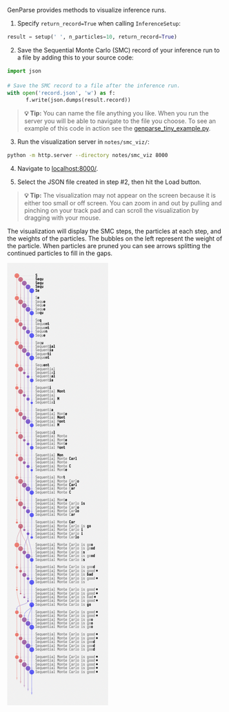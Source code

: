 
GenParse provides methods to visualize inference runs.

1. Specify `return_record=True` when calling `InferenceSetup`:
   
```python
result = setup(' ', n_particles=10, return_record=True)
```

2. Save the Sequential Monte Carlo (SMC) record of your inference run to a file by adding this to your source code:
   
```python
import json

# Save the SMC record to a file after the inference run.
with open('record.json', 'w') as f:
      f.write(json.dumps(result.record))
```

> **💡 Tip:** You can name the file anything you like. When you run the server you will be able to navigate to the file you choose. To see an example of this code in action see the [genparse_tiny_example.py](https://github.com/probcomp/genparse/blob/main/genparse_tiny_example.py).

3. Run the visualization server in `notes/smc_viz/`:
   
```bash
python -m http.server --directory notes/smc_viz 8000
```

4. Navigate to [localhost:8000/](http://localhost:8000/).

5. Select the JSON file created in step #2, then hit the Load button. 

> **💡 Tip:** The visualization may not appear on the screen because it is either too small or off screen. You can zoom in and out by pulling and pinching on your track pad and can scroll the visualization by dragging with your mouse.

The visualization will display the SMC steps, the particles at each step, and the weights of the particles. The bubbles on the left represent the weight of the particle. When particles are pruned you can see arrows splitting the continued particles to fill in the gaps.

![A simple Genparse visualization](images/genparse_tiny_example_viz.png)